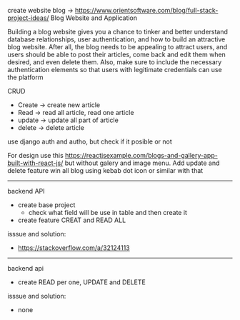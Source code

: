create website blog
-> https://www.orientsoftware.com/blog/full-stack-project-ideas/
Blog Website and Application

Building a blog website gives you a chance to tinker and better understand database relationships, user authentication, and how to build an attractive blog website. After all, the blog needs to be appealing to attract users, and users should be able to post their articles, come back and edit them when desired, and even delete them. Also, make sure to include the necessary authentication elements so that users with legitimate credentials can use the platform

CRUD
- Create -> create new article
- Read -> read all article, read one article
- update -> update all part of article
- delete -> delete article

use django auth and autho, but check if it posible or not

For design use this https://reactjsexample.com/blogs-and-gallery-app-built-with-react-js/ but without galery and image menu.
Add update and delete feature win all blog using kebab dot icon or similar with that

---------------------------------------
backend API
- create base project
  - check what field will be use in table and then create it 
- create feature CREAT and READ ALL

isssue and solution:
- https://stackoverflow.com/a/32124113
----------------------------------------
backend api
- create READ per one, UPDATE and DELETE

isssue and solution:
- none

